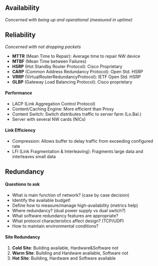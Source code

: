 ## Availability

*Concerned with being up and operational (measured in uptime)*

## Reliability

*Concerned with not dropping packets*

- **MTTR** (Mean Time to Repair): Average time to repair NW device
- **MTBF** (Mean Time between Failures)
- **HSRP** (Hot Standby Router Protocol): Cisco Proprietary
- **CARP** (Common Address Redundancy Protocol): Open Std. HSRP
- **VRRP** (VirtualRouterRedundancyProtocol): IETF Open Std. HSRP
- **GLBP** (Gateway Load Balancing Protocol): Cisco proprietary

#### Performance
- LACP (Link Aggregation Control Protocol)
- Content/Caching Engine: More efficient than Proxy
- Content Switch: Switch distributes traffic to server farm (Lo.Bal.)
- Server with several NW cards (NICs)

#### Link Efficiency
- Compression: Allows buffer to delay traffic from exceeding configured rate
- LFI (Link Fragmentation & Interleaving): Fragments large data and interleaves small data 

## Redundancy

#### Questions to ask
- What is main function of network? (case by case decision)
- Identify the available budget!
- Define how to measure/manage high-availability (metrics help)
- Where redundancy? (dual power supply vs dual switch?)
- What software redundancy features are appropriate?
- What protocol characteristics affect design? (TCP/UDP)
- How to maintain environmental conditions?


#### Site Redundancy
1. **Cold Site**: Building available, Hardware&Software not
2. **Warm Site**: Building and Hardware available, Software not
3. **Hot Site**: Building, Hardware and Software available
